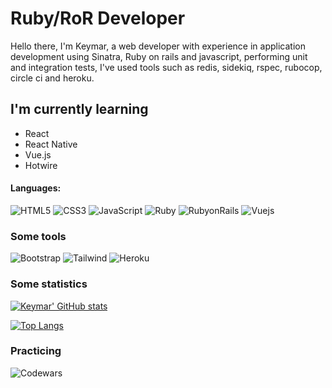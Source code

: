 
# Ruby/RoR Developer

Hello there, I'm Keymar, a web developer with experience in application development using Sinatra, Ruby on rails and javascript, performing unit and integration tests, I've used tools such as redis, sidekiq, rspec, rubocop, circle ci and heroku.

## I'm currently learning
- React
- React Native
- Vue.js
- Hotwire
#### Languages:
![HTML5](https://img.shields.io/badge/html5-%23E34F26.svg?style=for-the-badge&logo=html5&logoColor=white)
![CSS3](https://img.shields.io/badge/css3-%231572B6.svg?style=for-the-badge&logo=css3&logoColor=white)
![JavaScript](https://img.shields.io/badge/javascript-%23323330.svg?style=for-the-badge&logo=javascript&logoColor=%23F7DF1E)
![Ruby](https://img.shields.io/badge/Ruby-%23E34F26.svg?style=for-the-badge&logo=ruby&logoColor=white)
![RubyonRails](https://img.shields.io/badge/RubyonRails-%23E34F26.svg?style=for-the-badge&logo=rubyonrails&logoColor=white)
![Vuejs](https://img.shields.io/badge/Vuejs-00d1f7?style=for-the-badge&logo=vuejs&logoColor=white)

### Some tools
![Bootstrap](https://img.shields.io/badge/Bootstrap-6e10ee?style=for-the-badge&logo=bootstrap&logoColor=white)
![Tailwind](https://img.shields.io/badge/Tailwind-17b0b3?style=for-the-badge&logo=tailwind&logoColor=white)
![Heroku](https://img.shields.io/badge/Heroku-9374b7?style=for-the-badge&logo=heroku&logoColor=white)

### Some statistics
[![Keymar' GitHub stats](https://github-readme-stats.vercel.app/api?username=keymarc22)](https://github.com/anuraghazra/github-readme-stats)

[![Top Langs](https://github-readme-stats.vercel.app/api/top-langs/?username=keymarc22&langs_count=8)](https://github.com/anuraghazra/github-readme-stats)

### Practicing
![Codewars](https://github.r2v.ch/codewars?user=keymarc22&stroke=COLOR)
